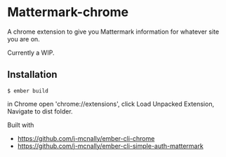 # Mattermark-chrome

A chrome extension to give you Mattermark information for whatever site you are on.

Currently a WIP.

## Installation

`$ ember build`

in Chrome open 'chrome://extensions', click Load Unpacked Extension, Navigate to dist folder.

Built with 
  - https://github.com/j-mcnally/ember-cli-chrome 
  - https://github.com/j-mcnally/ember-cli-simple-auth-mattermark


